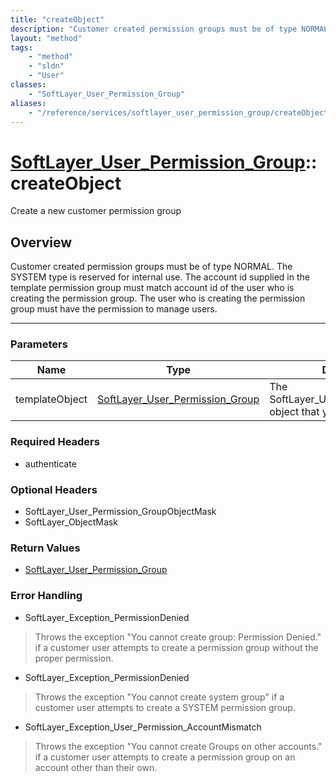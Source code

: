 ```yaml
---
title: "createObject"
description: "Customer created permission groups must be of type NORMAL.  The SYSTEM type is reserved for internal use. The account id... "
layout: "method"
tags:
    - "method"
    - "sldn"
    - "User"
classes:
    - "SoftLayer_User_Permission_Group"
aliases:
    - "/reference/services/softlayer_user_permission_group/createObject"
---
```

# [SoftLayer_User_Permission_Group](/reference/services/SoftLayer_User_Permission_Group)::createObject


Create a new customer permission group


## Overview 
Customer created permission groups must be of type NORMAL.  The SYSTEM type is reserved for internal use. The account id supplied in the template permission group must match account id of the user who is creating the permission group.  The user who is creating the permission group must have the permission to manage users. 

-----

### Parameters 
|Name | Type | Description |
| --- | --- | --- |
|templateObject| <a href='/reference/datatypes/SoftLayer_User_Permission_Group'>SoftLayer_User_Permission_Group </a>| The SoftLayer_User_Permission_Group object that you wish to create.|


### Required Headers
* authenticate


### Optional Headers
* SoftLayer_User_Permission_GroupObjectMask
* SoftLayer_ObjectMask

### Return Values
* <a href='/reference/datatypes/SoftLayer_User_Permission_Group'>SoftLayer_User_Permission_Group </a>



### Error Handling

* SoftLayer_Exception_PermissionDenied 

> Throws the exception "You cannot create group: Permission Denied." if a customer user attempts to create a permission group without the proper permission. 

* SoftLayer_Exception_PermissionDenied 

> Throws the exception "You cannot create system group" if a customer user attempts to create a SYSTEM permission group. 

* SoftLayer_Exception_User_Permission_AccountMismatch 

> Throws the exception "You cannot create Groups on other accounts." if a customer user attempts to create a permission group on an account other than their own. 



